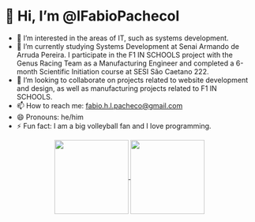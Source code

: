 # 👋 Hi, I’m @lFabioPachecol

- 👀 I’m interested in the areas of IT, such as systems development.
- 🌱 I’m currently studying Systems Development at Senai Armando de Arruda Pereira. I participate in the F1 IN SCHOOLS project with the Genus Racing Team as a Manufacturing Engineer and completed a 6-month Scientific Initiation course at SESI São Caetano 222.
- 💞️ I’m looking to collaborate on projects related to website development and design, as well as manufacturing projects related to F1 IN SCHOOLS.
- 📫 How to reach me: fabio.h.l.pacheco@gmail.com
- 😄 Pronouns: he/him
- ⚡ Fun fact: I am a big volleyball fan and I love programming.

<div align="center" dir="auto">
  <a href="https://github.com/anuraghazra/github-readme-stats">
  <img height="150vh" align="center" src="https://github-readme-stats.vercel.app/api?username=anuraghazra&show_icons=true&theme=dark" />
  <img height="150vh" align="center" src="https://github-readme-stats.vercel.app/api/top-langs/?username=anuraghazra&amp;layout=compact&amp;langs_count=7&amp;theme=dark" />
</a>
</div>
